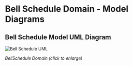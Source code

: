 # Bell Schedule Domain - Model Diagrams

## Bell Schedule Model UML Diagram

![Bell Schedule UML](../../../img/Bell%20Schedule%20UML.png)

_BellSchedule Domain (click to enlarge)_
